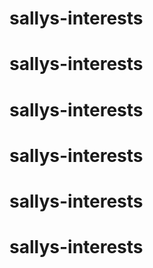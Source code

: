 # sallys-interests
# sallys-interests
# sallys-interests
# sallys-interests
# sallys-interests
# sallys-interests

